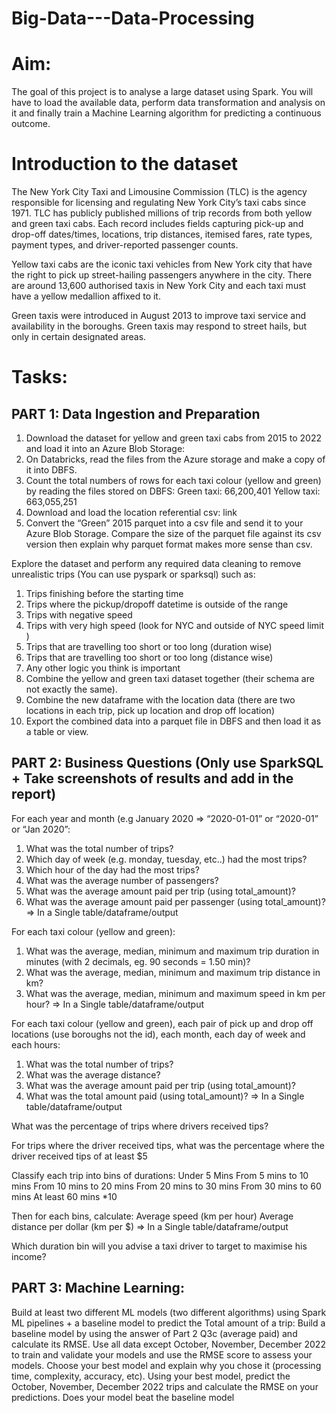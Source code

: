 # Big-Data---Data-Processing

# Aim:
The goal of this project is to analyse a large dataset using Spark. You will have to load the available data, perform data transformation and analysis on it and finally train a Machine Learning algorithm for predicting a continuous outcome.

# Introduction to the dataset
The New York City Taxi and Limousine Commission (TLC) is the agency responsible for licensing and regulating New York City’s taxi cabs since 1971. TLC has publicly published millions of trip records from both yellow and green taxi cabs. 
Each record includes fields capturing pick-up and drop-off dates/times, locations, trip distances, itemised fares, rate types, payment types, and driver-reported passenger counts.

Yellow taxi cabs are the iconic taxi vehicles from New York city that have the right to pick up street-hailing passengers anywhere in the city. There are around 13,600 authorised taxis in New York City and each taxi must have a yellow medallion affixed to it. 

Green taxis were introduced in August 2013 to improve taxi service and availability in the boroughs. Green taxis may respond to street hails, but only in certain designated areas.

# Tasks:

## PART 1: Data Ingestion and Preparation
1. Download the dataset for yellow and green taxi cabs from 2015 to 2022 and load it into an Azure Blob Storage:
2. On Databricks, read the files from the Azure storage and make a copy of it into DBFS. 
3. Count the total numbers of rows for each taxi colour (yellow and green) by reading the files stored on DBFS:
Green taxi: 66,200,401
Yellow taxi: 663,055,251
4. Download and load the location referential csv: link
5. Convert the “Green” 2015 parquet into a csv file and send it to your Azure Blob Storage. Compare the size of the parquet file against its csv version then explain why parquet format makes more sense than csv.

Explore the dataset and perform any required data cleaning to remove unrealistic trips (You can use pyspark or sparksql) such as:
1. Trips finishing before the starting time
2. Trips where the pickup/dropoff datetime is outside of the range
3. Trips with negative speed
4. Trips with very high speed (look for NYC and outside of NYC speed limit )
5. Trips that are travelling too short or too long (duration wise)
6. Trips that are travelling too short or too long (distance wise)
7. Any other logic you think is important
8. Combine the yellow and green taxi dataset together (their schema are not exactly the same).
9. Combine the new dataframe with the location data (there are two locations in each trip, pick up location and drop off location)
10. Export the combined data into a parquet file in DBFS and then load it as a table or view.


## PART 2: Business Questions (Only use SparkSQL + Take screenshots of results and add in the report)
For each year and month (e.g January 2020 => “2020-01-01” or “2020-01” or “Jan 2020”:
1. What was the total number of trips?
2. Which day of week (e.g. monday, tuesday, etc..) had the most trips?
3. Which hour of the day had the most trips?
4. What was the average number of passengers?
5. What was the average amount paid per trip (using total_amount)?
6. What was the average amount paid per passenger (using total_amount)?
=> In a Single table/dataframe/output

For each taxi colour (yellow and green):
1. What was the average, median, minimum and maximum trip duration in minutes (with 2 decimals, eg. 90 seconds = 1.50 min)?
2. What was the average, median, minimum and maximum trip distance in km?
3. What was the average, median, minimum and maximum speed in km per hour?
=> In a Single table/dataframe/output

For each taxi colour (yellow and green), each pair of pick up and drop off locations (use boroughs not the id), each month, each day of week and each hours:
1. What was the total number of trips?
2. What was the average distance?
3. What was the average amount paid per trip (using total_amount)?
4. What was the total amount paid (using total_amount)?
=> In a Single table/dataframe/output


What was the percentage of trips where drivers received tips?

For trips where the driver received tips, what was the percentage where the driver received tips of at least $5

Classify each trip into bins of durations:
Under 5 Mins
From 5 mins to 10 mins
From 10 mins to 20 mins
From 20 mins to 30 mins
From 30 mins to 60 mins
At least 60 mins *10

Then for each bins, calculate: 
Average speed (km per hour)
Average distance per dollar (km per $)
=> In a Single table/dataframe/output

Which duration bin will you advise a taxi driver to target to maximise his income?

## PART 3: Machine Learning:
Build at least two different ML models (two different algorithms) using Spark ML pipelines + a baseline model to predict the Total amount of a trip:
Build a baseline model by using the answer of Part 2 Q3c (average paid) and calculate its RMSE.
Use all data except October, November, December 2022 to train and validate your models and use the RMSE score to assess your models.
Choose your best model and explain why you chose it (processing time, complexity, accuracy, etc).
Using your best model, predict the October, November, December 2022 trips and calculate the RMSE on your predictions. Does your model beat the baseline model
